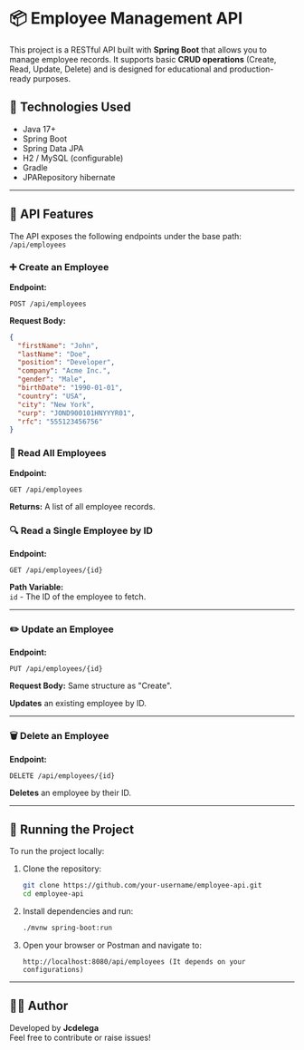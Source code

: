 # 📦 Employee Management API

This project is a RESTful API built with **Spring Boot** that allows you to manage employee records. It supports basic **CRUD operations** (Create, Read, Update, Delete) and is designed for educational and production-ready purposes.

## 🔧 Technologies Used

- Java 17+
- Spring Boot
- Spring Data JPA
- H2 / MySQL (configurable)
- Gradle
- JPARepository hibernate

---

## 📌 API Features

The API exposes the following endpoints under the base path: `/api/employees`

### ➕ Create an Employee

**Endpoint:**

```
POST /api/employees
```

**Request Body:**

```json
{
  "firstName": "John",
  "lastName": "Doe",
  "position": "Developer",
  "company": "Acme Inc.",
  "gender": "Male",
  "birthDate": "1990-01-01",
  "country": "USA",
  "city": "New York",
  "curp": "JOND900101HNYYYR01",
  "rfc": "555123456756"
}
```

### 📄 Read All Employees

**Endpoint:**

```
GET /api/employees
```

**Returns:** A list of all employee records.

### 🔍 Read a Single Employee by ID

**Endpoint:**

```
GET /api/employees/{id}
```

**Path Variable:**  
`id` - The ID of the employee to fetch.

---

### ✏️ Update an Employee

**Endpoint:**

```
PUT /api/employees/{id}
```

**Request Body:** Same structure as "Create".

**Updates** an existing employee by ID.

---

### 🗑️ Delete an Employee

**Endpoint:**

```
DELETE /api/employees/{id}
```

**Deletes** an employee by their ID.

---

## 🚀 Running the Project

To run the project locally:

1. Clone the repository:
   ```bash
   git clone https://github.com/your-username/employee-api.git
   cd employee-api
   ```

2. Install dependencies and run:
   ```bash
   ./mvnw spring-boot:run
   ```

3. Open your browser or Postman and navigate to:
   ```
   http://localhost:8080/api/employees (It depends on your configurations)
   ```

---

## 👨‍💻 Author

Developed by **Jcdelega**  
Feel free to contribute or raise issues!

